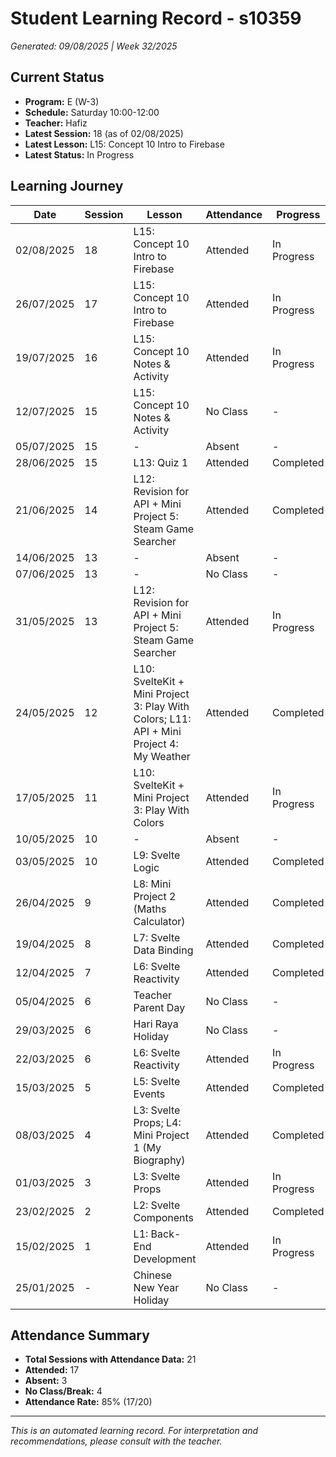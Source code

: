 # Student Learning Record - s10359
*Generated: 09/08/2025 | Week 32/2025*

## Current Status
- **Program:** E (W-3)
- **Schedule:** Saturday 10:00-12:00
- **Teacher:** Hafiz
- **Latest Session:** 18 (as of 02/08/2025)
- **Latest Lesson:** L15: Concept 10 Intro to Firebase
- **Latest Status:** In Progress

## Learning Journey
| Date | Session | Lesson | Attendance | Progress |
|------|---------|--------|------------|----------|
| 02/08/2025 | 18 | L15: Concept 10 Intro to Firebase | Attended | In Progress |
| 26/07/2025 | 17 | L15: Concept 10 Intro to Firebase | Attended | In Progress |
| 19/07/2025 | 16 | L15: Concept 10 Notes & Activity | Attended | In Progress |
| 12/07/2025 | 15 | L15: Concept 10 Notes & Activity | No Class | - |
| 05/07/2025 | 15 | - | Absent | - |
| 28/06/2025 | 15 | L13: Quiz 1 | Attended | Completed |
| 21/06/2025 | 14 | L12: Revision for API + Mini Project 5: Steam Game Searcher | Attended | Completed |
| 14/06/2025 | 13 | - | Absent | - |
| 07/06/2025 | 13 | - | No Class | - |
| 31/05/2025 | 13 | L12: Revision for API + Mini Project 5: Steam Game Searcher | Attended | In Progress |
| 24/05/2025 | 12 | L10: SvelteKit + Mini Project 3: Play With Colors; L11: API + Mini Project 4: My Weather | Attended | Completed |
| 17/05/2025 | 11 | L10: SvelteKit + Mini Project 3: Play With Colors | Attended | In Progress |
| 10/05/2025 | 10 | - | Absent | - |
| 03/05/2025 | 10 | L9: Svelte Logic | Attended | Completed |
| 26/04/2025 | 9 | L8: Mini Project 2 (Maths Calculator) | Attended | Completed |
| 19/04/2025 | 8 | L7: Svelte Data Binding | Attended | Completed |
| 12/04/2025 | 7 | L6: Svelte Reactivity | Attended | Completed |
| 05/04/2025 | 6 | Teacher Parent Day | No Class | - |
| 29/03/2025 | 6 | Hari Raya Holiday | No Class | - |
| 22/03/2025 | 6 | L6: Svelte Reactivity | Attended | In Progress |
| 15/03/2025 | 5 | L5: Svelte Events | Attended | Completed |
| 08/03/2025 | 4 | L3: Svelte Props; L4: Mini Project 1 (My Biography) | Attended | Completed |
| 01/03/2025 | 3 | L3: Svelte Props | Attended | In Progress |
| 23/02/2025 | 2 | L2: Svelte Components | Attended | Completed |
| 15/02/2025 | 1 | L1: Back-End Development | Attended | In Progress |
| 25/01/2025 | - | Chinese New Year Holiday | No Class | - |

## Attendance Summary
- **Total Sessions with Attendance Data:** 21
- **Attended:** 17
- **Absent:** 3
- **No Class/Break:** 4
- **Attendance Rate:** 85% (17/20)

---
*This is an automated learning record. For interpretation and recommendations, please consult with the teacher.*